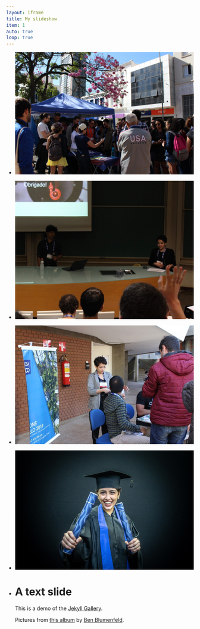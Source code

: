 ```yaml
---
layout: iframe
title: My slideshow
item: 1
auto: true
loop: true
---
```


* ![A nice pic of mine](/assets/images/IMG_1737.jpg)
* ![Another nice pic of mine](/assets/images/IMG_1672.jpg)
* ![Another nice pic of mine](/assets/images/IMG_1557.jpg)
* ![Another nice pic of mine](/assets/images/DSC_1627.jpg)
* # A text slide
  This is a demo of the [Jekyll Gallery](http://lexoyo.me/jekyll-slideshow/).
  
  Pictures from [this album](https://unsplash.com/collections/curated/93) by [Ben Blumenfeld](http://designerfund.com).


